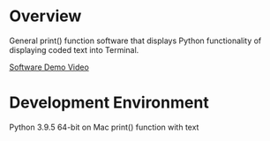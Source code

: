 # Overview

General print() function software that displays Python functionality of displaying coded text into Terminal.

[Software Demo Video](http://youtube.link.goes.here)

# Development Environment

Python 3.9.5 64-bit on Mac
print() function with text 


